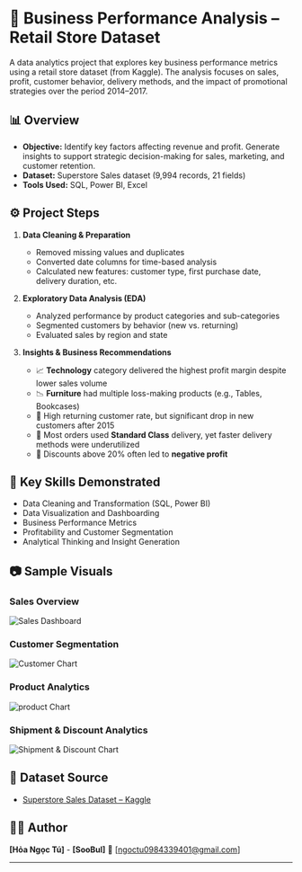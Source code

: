 # 🛒 Business Performance Analysis – Retail Store Dataset

A data analytics project that explores key business performance metrics using a retail store dataset (from Kaggle). The analysis focuses on sales, profit, customer behavior, delivery methods, and the impact of promotional strategies over the period 2014–2017.

## 📊 Overview

- **Objective:** Identify key factors affecting revenue and profit. Generate insights to support strategic decision-making for sales, marketing, and customer retention.
- **Dataset:** Superstore Sales dataset (9,994 records, 21 fields)
- **Tools Used:** SQL, Power BI, Excel

## ⚙️ Project Steps

1. **Data Cleaning & Preparation**
   - Removed missing values and duplicates
   - Converted date columns for time-based analysis
   - Calculated new features: customer type, first purchase date, delivery duration, etc.

2. **Exploratory Data Analysis (EDA)**
   - Analyzed performance by product categories and sub-categories
   - Segmented customers by behavior (new vs. returning)
   - Evaluated sales by region and state

3. **Insights & Business Recommendations**
   - 📈 **Technology** category delivered the highest profit margin despite lower sales volume
   - 📉 **Furniture** had multiple loss-making products (e.g., Tables, Bookcases)
   - 🔁 High returning customer rate, but significant drop in new customers after 2015
   - 🚚 Most orders used **Standard Class** delivery, yet faster delivery methods were underutilized
   - 💸 Discounts above 20% often led to **negative profit**

## 📌 Key Skills Demonstrated

- Data Cleaning and Transformation (SQL, Power BI)
- Data Visualization and Dashboarding
- Business Performance Metrics
- Profitability and Customer Segmentation
- Analytical Thinking and Insight Generation

## 📷 Sample Visuals
### Sales Overview
![Sales Dashboard](images/sales_overview.PNG)

### Customer Segmentation
![Customer Chart](images/customer_analytics.PNG)

### Product Analytics
![product Chart](images/product_analytics.PNG)

### Shipment & Discount Analytics
![Shipment & Discount Chart](images/shipment&discount.PNG)
## 📁 Dataset Source

- [Superstore Sales Dataset – Kaggle](https://www.kaggle.com/datasets)

## 👨‍💻 Author

**[Hỏa Ngọc Tú]** - **[SooBul]**
📧 [ngoctu0984339401@gmail.com]

---

